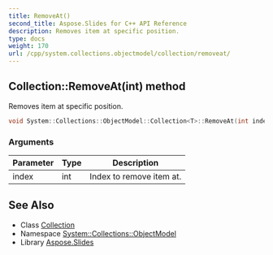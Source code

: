 ```yaml
---
title: RemoveAt()
second_title: Aspose.Slides for C++ API Reference
description: Removes item at specific position.
type: docs
weight: 170
url: /cpp/system.collections.objectmodel/collection/removeat/
---
```

## Collection::RemoveAt(int) method


Removes item at specific position.

```cpp
void System::Collections::ObjectModel::Collection<T>::RemoveAt(int index) override
```


### Arguments

| Parameter | Type | Description |
| --- | --- | --- |
| index | int | Index to remove item at. |

## See Also

* Class [Collection](./)
* Namespace [System::Collections::ObjectModel](../)
* Library [Aspose.Slides](../../)